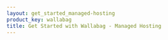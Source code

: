 ```yaml
---
layout: get_started_managed-hosting
product_key: wallabag
title: Get Started with Wallabag - Managed Hosting
---
```

